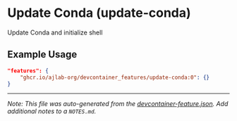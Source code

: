 
# Update Conda (update-conda)

Update Conda and initialize shell

## Example Usage

```json
"features": {
    "ghcr.io/ajlab-org/devcontainer_features/update-conda:0": {}
}
```





---

_Note: This file was auto-generated from the [devcontainer-feature.json](https://github.com/ajlab-org/devcontainer_features/blob/main/src/update-conda/devcontainer-feature.json).  Add additional notes to a `NOTES.md`._
